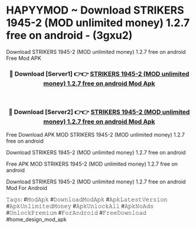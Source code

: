 # HAPYYMOD ~ Download STRIKERS 1945-2 (MOD unlimited money) 1.2.7 free on android - (3gxu2)
Download STRIKERS 1945-2 (MOD unlimited money) 1.2.7 free on android Free Mod APK

<div align="center">
<h3>🔴 Download [Server1] 👉👉 <a href="https://apk-comot.site?title=STRIKERS_1945-2_(MOD_unlimited_money)_1.2.7_free_on_android">STRIKERS 1945-2 (MOD unlimited money) 1.2.7 free on android Mod Apk</a></h3><br>

<h3>🔴 Download [Server2] 👉👉 <a href="https://apk-comot.site?title=STRIKERS_1945-2_(MOD_unlimited_money)_1.2.7_free_on_android">STRIKERS 1945-2 (MOD unlimited money) 1.2.7 free on android Mod Apk</a></h3>
</div>


Free Download APK MOD STRIKERS 1945-2 (MOD unlimited money) 1.2.7 free on android

Download STRIKERS 1945-2 (MOD unlimited money) 1.2.7 free on android 

Free APK MOD STRIKERS 1945-2 (MOD unlimited money) 1.2.7 free on android 

Download STRIKERS 1945-2 (MOD unlimited money) 1.2.7 free on android Mod For Android

𝚃𝚊𝚐𝚜: #𝙼𝚘𝚍𝙰𝚙𝚔 #𝙳𝚘𝚠𝚗𝚕𝚘𝚊𝚍𝙼𝚘𝚍𝙰𝚙𝚔 #𝙰𝚙𝚔𝙻𝚊𝚝𝚎𝚜𝚝𝚅𝚎𝚛𝚜𝚒𝚘𝚗 #𝙰𝚙𝚔𝚄𝚗𝚕𝚒𝚖𝚒𝚝𝚎𝚍𝙼𝚘𝚗𝚎𝚢 #𝙰𝚙𝚔𝚄𝚗𝚕𝚘𝚌𝚔𝙰𝚕𝚕 #𝙰𝚙𝚔𝙽𝚘𝙰𝚍𝚜 #𝚄𝚗𝚕𝚘𝚌𝚔𝙿𝚛𝚎𝚖𝚒𝚞𝚖 #𝙵𝚘𝚛𝙰𝚗𝚍𝚛𝚘𝚒𝚍 #𝙵𝚛𝚎𝚎𝙳𝚘𝚠𝚗𝚕𝚘𝚊𝚍 #home_design_mod_apk